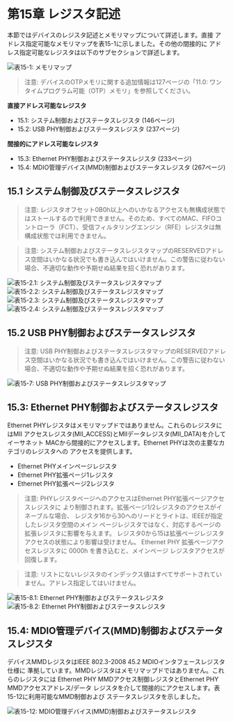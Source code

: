 # 第15章 レジスタ記述

本節ではデバイスのレジスタ記述とメモリマップについて詳述します。直接
アドレス指定可能なメモリマップを表15-1に示しました。その他の間接的に
アドレス指定可能なレジスタは以下のサブセクションで詳述します。

![表15-1: メモリマップ](img/table15_1.png)

> 注意: デバイスのOTPメモリに関する追加情報は127ページの「11.0:
>       ワンタイムプログラム可能（OTP）メモリ」を参照してください。

**直接アドレス可能なレジスタ**

- 15.1: システム制御およびステータスレジスタ (146ページ)
- 15.2: USB PHY制御およびステータスレジスタ (237ページ)

**間接的にアドレス可能なレジスタ**

- 15.3: Ethernet PHY制御およびステータスレジスタ (233ページ)
- 15.4: MDIO管理デバイス(MMD)制御およびステータスレジスタ (267ページ)

## 15.1 システム制御及びステータスレジスタ

> 注意: レジスタオフセット0B0h以上へのいかなるアクセスも無構成状態ではストールするので利用できません。そのため、すべてのMAC、FIFOコントローラ（FCT）、受信フィルタリングエンジン（RFE）レジスタは無構成状態では利用できません。

> 注意: システム制御およびステータスレジスタマップのRESERVEDアドレス空間はいかなる状況でも書き込んではいけません。この警告に従わない場合、不適切な動作や予期せぬ結果を招く恐れがあります。

![表15-2.1: システム制御及びステータスレジスタマップ](img/table15_2-1.png)
![表15-2.2: システム制御及びステータスレジスタマップ](img/table15_2-2.png)
![表15-2.3: システム制御及びステータスレジスタマップ](img/table15_2-3.png)
![表15-2.4: システム制御及びステータスレジスタマップ](img/table15_2-4.png)

## 15.2 USB PHY制御およびステータスレジスタ

> 注意: USB PHY制御およびステータスレジスタマップのRESERVEDアドレス空間はいかなる状況でも書き込んではいけません。この警告に従わない場合、不適切な動作や予期せぬ結果を招く恐れがあります。

![表15-7: USB PHY制御およびステータスレジスタマップ](img/table15_7.png)

## 15.3: Ethernet PHY制御およびステータスレジスタ

Ethernet PHYレジスタはメモリマップドではありません。これらのレジスタにはMII
アクセスレジスタ(MII_ACCESS)とMIIデータレジスタ(MII_DATA)を介してイーサネット
MACから間接的にアクセスします。Ethernet PHYは次の主要なカテゴリのレジスタへの
アクセスを提供します。

- Ethernet PHYメインページレジスタ
- Ethernet PHY拡張ページ1レジスタ
- Ethernet PHY拡張ページ2レジスタ

> 注意: PHYレジスタページへのアクセスはEthernet PHY拡張ページアクセスレジスタに
> より制御されます。拡張ページ1/2レジスタのアクセスがイネーブルな場合、
> レジスタ16から30へのリードとライトは、IEEEが指定したレジスタ空間のメイン
> ページレジスタではなく、対応するページの拡張レジスタに影響を与えます。
> レジスタ0から15は拡張ページレジスタアクセスの状態により影響は受けません。
> Ethernet PHY 拡張ページアクセスレジスタに 0000h を書き込むと、メインページ
> レジスタアクセスが回復します。

> 注意: リストにないレジスタのインデックス値はすべてサポートされていません。アドレス指定してはいけません。

![表15-8.1: Ethernet PHY制御およびステータスレジスタ](img/table15_8-1.png)
![表15-8.2: Ethernet PHY制御およびステータスレジスタ](img/table15_8-2.png)

## 15.4: MDIO管理デバイス(MMD)制御およびステータスレジスタ

デバイスMMDレジスタはIEEE 802.3-2008 45.2 MDIOインタフェースレジスタ仕様に
準拠しています。MMDレジスタはメモリマップドではありません。これらのレジスタには
Ethernet PHY MMDアクセス制御レジスタとEthernet PHY MMDアクセスアドレス/データ
レジスタを介して間接的にアクセスします。表 15-12に利用可能なMMD制御および
ステータスレジスタを示しました。

![表15-12: MDIO管理デバイス(MMD)制御およびステータスレジスタ](img/table15_12.png)
